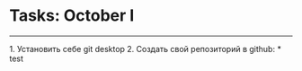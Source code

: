 <h1>Tasks: October I</h1>
<hr>
1. Установить себе git desktop
2. Создать свой репозиторий в github:
* test